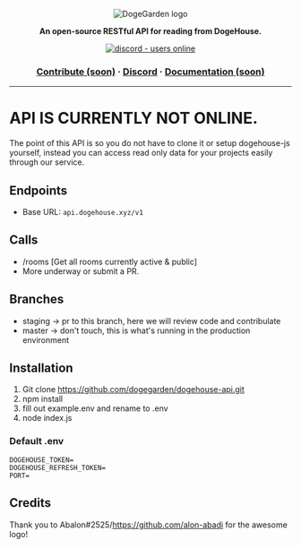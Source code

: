 <p align="center">
  <img src="https://cdn.discordapp.com/attachments/820450983892222022/820961073980899328/dogegarden-bottom-cropped.png" alt="DogeGarden logo" />
</p>
<p align="center">
  <strong>An open-source RESTful API for reading from DogeHouse.</strong>
</p>
<p align="center">
  <a href="https://discord.gg/Nu6KVjJYj6">
    <img src="https://img.shields.io/discord/820442045264691201?style=for-the-badge" alt="discord - users online" />
  </a>
</p>

<h3 align="center">  
  <a href="CONTRIBUTING.md">Contribute (soon)</a>
  <span> · </span>
  <a href="https://discord.gg/Nu6KVjJYj6">Discord</a>
  <span> · </span>
  <a href="https://docs.dogehouse.xyz">Documentation (soon)</a>
</h3>

---

# API IS CURRENTLY NOT ONLINE.
The point of this API is so you do not have to clone it or setup dogehouse-js yourself, instead you can access read only data for your projects easily through our service.

## Endpoints
- Base URL: `api.dogehouse.xyz/v1`

## Calls
- /rooms [Get all rooms currently active & public]
- More underway or submit a PR.

## Branches

- staging -> pr to this branch, here we will review code and contribulate
- master -> don't touch, this is what's running in the production environment

## Installation
1. Git clone https://github.com/dogegarden/dogehouse-api.git
2. npm install
3. fill out example.env and rename to .env
4. node index.js

### Default .env
```
DOGEHOUSE_TOKEN=
DOGEHOUSE_REFRESH_TOKEN=
PORT=
```

## Credits
Thank you to Abalon#2525/https://github.com/alon-abadi for the awesome logo!
